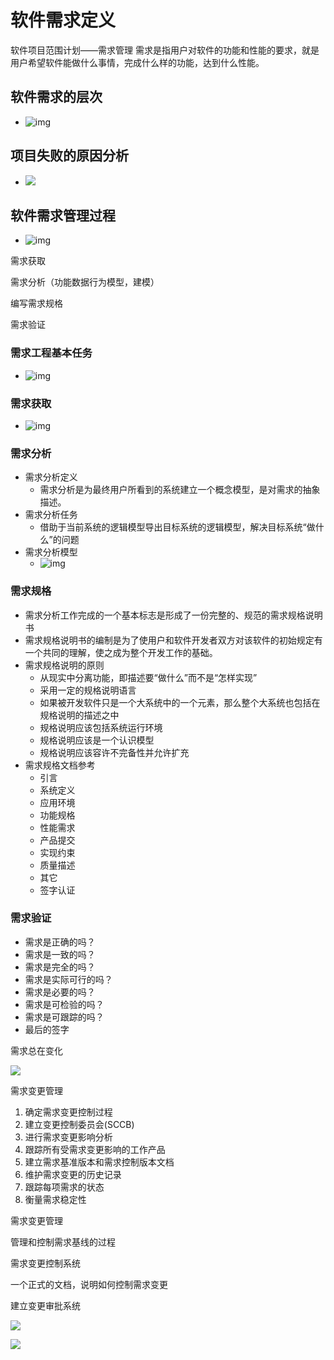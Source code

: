 # 软件需求定义

软件项目范围计划——需求管理
需求是指用户对软件的功能和性能的要求，就是用户希望软件能做什么事情，完成什么样的功能，达到什么性能。

## 软件需求的层次

- ![img](https://cdn.jsdelivr.net/gh/ZanderZhao/img20/file/20200117221950.png)

## 项目失败的原因分析

- ![](https://cdn.jsdelivr.net/gh/ZanderZhao/img20/file/20200117221951.png)

  

## 软件需求管理过程

- ![img](https://cdn.jsdelivr.net/gh/ZanderZhao/img20/file/20200117221952.png)

需求获取

需求分析（功能数据行为模型，建模）

编写需求规格

需求验证



### 需求工程基本任务

- ![img](https://cdn.jsdelivr.net/gh/ZanderZhao/img20/file/20200117221953.png)

### 需求获取

- ![img](https://cdn.jsdelivr.net/gh/ZanderZhao/img20/file/20200117221954.png)

### 需求分析

- 需求分析定义
  - 需求分析是为最终用户所看到的系统建立一个概念模型，是对需求的抽象描述。 
- 需求分析任务
  - 借助于当前系统的逻辑模型导出目标系统的逻辑模型，解决目标系统“做什么”的问题
- 需求分析模型
  - ![img](https://cdn.jsdelivr.net/gh/ZanderZhao/img20/file/20200117221955.png)

### 需求规格

- 需求分析工作完成的一个基本标志是形成了一份完整的、规范的需求规格说明书
- 需求规格说明书的编制是为了使用户和软件开发者双方对该软件的初始规定有一个共同的理解，使之成为整个开发工作的基础。
- 需求规格说明的原则
  - 从现实中分离功能，即描述要“做什么”而不是“怎样实现”
  - 采用一定的规格说明语言
  - 如果被开发软件只是一个大系统中的一个元素，那么整个大系统也包括在规格说明的描述之中
  - 规格说明应该包括系统运行环境
  - 规格说明应该是一个认识模型
  - 规格说明应该容许不完备性并允许扩充
- 需求规格文档参考
  - 引言
  - 系统定义
  - 应用环境
  - 功能规格
  - 性能需求
  - 产品提交
  - 实现约束
  - 质量描述
  - 其它
  - 签字认证

### 需求验证

- 需求是正确的吗？
- 需求是一致的吗？
- 需求是完全的吗？
- 需求是实际可行的吗？
- 需求是必要的吗？
- 需求是可检验的吗？
- 需求是可跟踪的吗？
- 最后的签字







需求总在变化

![](https://cdn.jsdelivr.net/gh/ZanderZhao/img20/file/20200117221956.png)



需求变更管理

1. 确定需求变更控制过程
2. 建立变更控制委员会(SCCB)
3. 进行需求变更影响分析
4. 跟踪所有受需求变更影响的工作产品
5. 建立需求基准版本和需求控制版本文档
6. 维护需求变更的历史记录
7. 跟踪每项需求的状态
8. 衡量需求稳定性



需求变更管理

管理和控制需求基线的过程

需求变更控制系统　

一个正式的文档，说明如何控制需求变更　　

建立变更审批系统

![](https://cdn.jsdelivr.net/gh/ZanderZhao/img20/file/20200117221957.png)





![](https://cdn.jsdelivr.net/gh/ZanderZhao/img20/file/20200117221958.png)





